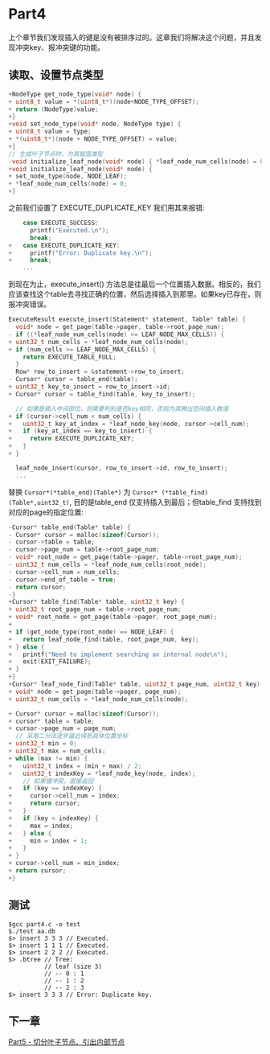 # Part4

上个章节我们发现插入的键是没有被排序过的。这章我们将解决这个问题，并且发现冲突key、报冲突键的功能。

## 读取、设置节点类型

```c
+NodeType get_node_type(void* node) {
+ uint8_t value = *(uint8_t*)(node+NODE_TYPE_OFFSET);
+ return (NodeType)value;
+}
+void set_node_type(void* node, NodeType type) {
+ uint8_t value = type;
+ *(uint8_t*)(node + NODE_TYPE_OFFSET) = value;
+}
// 生成叶子节点时，为其赋值类型
-void initialize_leaf_node(void* node) { *leaf_node_num_cells(node) = 0; }
+void initialize_leaf_node(void* node) {
+ set_node_type(node, NODE_LEAF);
+ *leaf_node_num_cells(node) = 0;
+}
```

之前我们设置了 EXECUTE_DUPLICATE_KEY 我们用其来报错:

```c
    case EXECUTE_SUCCESS:
      printf("Executed.\n");
      break;
+   case EXECUTE_DUPLICATE_KEY:
+     printf("Error: Duplicate key.\n");
+     break;
    ...
```

到现在为止，execute_insert() 方法总是往最后一个位置插入数据。相反的，我们应该查找这个table去寻找正确的位置，然后选择插入到那里。如果key已存在，则报冲突错误。

```c
ExecuteResult execute_insert(Statement* statement, Table* table) {
  void* node = get_page(table->pager, table->root_page_num);
- if ((*leaf_node_num_cells(node) >= LEAF_NODE_MAX_CELLS)) {
+ uint32_t num_cells = *leaf_node_num_cells(node);
+ if (num_cells >= LEAF_NODE_MAX_CELLS) {
    return EXECUTE_TABLE_FULL;
  }
  Row* row_to_insert = &statement->row_to_insert;
- Cursor* cursor = table_end(table);
+ uint32_t key_to_insert = row_to_insert->id;
+ Cursor* cursor = table_find(table, key_to_insert);

  // 如果是插入中间部位，则需要判别是否key相同，否则为其腾出空间插入数值
+ if (cursor->cell_num < num_cells) {
+   uint32_t key_at_index = *leaf_node_key(node, cursor->cell_num);
+   if (key_at_index == key_to_insert) {
+     return EXECUTE_DUPLICATE_KEY;
+   }
+ }

  leaf_node_insert(cursor, row_to_insert->id, row_to_insert);
  ...
```

替换 `Cursor*(*table_end)(Table*)` 为 `Cursor* (*table_find)(Table*,uint32_t)`, 目的是table_end 仅支持插入到最后；但table_find 支持找到对应的page的指定位置:

```c
-Cursor* table_end(Table* table) {
- Cursor* cursor = malloc(sizeof(Cursor));
- cursor->table = table;
- cursor->page_num = table->root_page_num;
- void* root_node = get_page(table->pager, table->root_page_num);
- uint32_t num_cells = *leaf_node_num_cells(root_node);
- cursor->cell_num = num_cells;
- cursor->end_of_table = true;
- return cursor;
-}
+Cursor* table_find(Table* table, uint32_t key) {
+ uint32_t root_page_num = table->root_page_num;
+ void* root_node = get_page(table->pager, root_page_num);
+
+ if (get_node_type(root_node) == NODE_LEAF) {
+   return leaf_node_find(table, root_page_num, key);
+ } else {
+   printf("Need to implement searching an internal node\n");
+   exit(EXIT_FAILURE);
+ }
+}
+Cursor* leaf_node_find(Table* table, uint32_t page_num, uint32_t key) {
+ void* node = get_page(table->pager, page_num);
+ uint32_t num_cells = *leaf_node_num_cells(node);

+ Cursor* cursor = malloc(sizeof(Cursor));
+ cursor* table = table;
+ cursor->page_num = page_num;
  // 采用二分法逐步逼近得到具体位置坐标
+ uint32_t min = 0;
+ uint32_t max = num_cells;
+ while (max != min) {
+   uint32_t index = (min + max) / 2;
+   uint32_t indexKey = *leaf_node_key(node, index);
    // 如果键冲突，直接返回
+   if (key == indexKey) {
+     cursor->cell_num = index;
+     return cursor;
+   }
+   if (key < indexKey) {
+     max = index;
+   } else {
+     min = index + 1;
+   }
+ }
+ cursor->cell_num = min_index;
+ return cursor;
+}
```

## 测试

    $gcc part4.c -o test
    $./test aa.db
    $> insert 3 3 3 // Executed.
    $> insert 1 1 1 // Executed.
    $> insert 2 2 2 // Executed.
    $> .btree // Tree:
              // leaf (size 3)
              // -- 0 : 1
              // -- 1 : 2
              // -- 2 : 3
    $> insert 3 3 3 // Error: Duplicate key.

## 下一章

[Part5 - 切分叶子节点、引出内部节点](./part5.md)